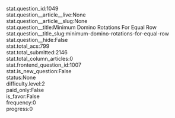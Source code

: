 stat.question_id:1049  
stat.question__article__live:None  
stat.question__article__slug:None  
stat.question__title:Minimum Domino Rotations For Equal Row  
stat.question__title_slug:minimum-domino-rotations-for-equal-row  
stat.question__hide:False  
stat.total_acs:799  
stat.total_submitted:2146  
stat.total_column_articles:0  
stat.frontend_question_id:1007  
stat.is_new_question:False  
status:None  
difficulty.level:2  
paid_only:False  
is_favor:False  
frequency:0  
progress:0  
